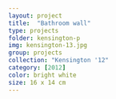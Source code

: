 ```yaml
---
layout: project
title:  "Bathroom wall"
type: projects
folder: kensington-p
img: kensington-13.jpg
group: projects
collection: "Kensington '12"
category: [2012]
color: bright white 
size: 16 x 14 cm
---
```



